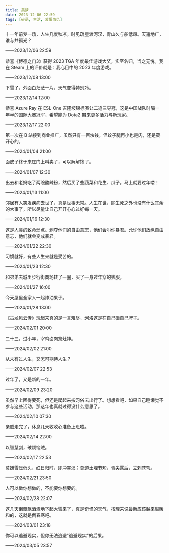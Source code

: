 ```yaml
---
title: 美梦
date: 2023-12-06 22:59
tags: [碎语, 生活, 爱恨情仇]
---
```


十一年前梦一场，人生几度秋凉。时见疏星渡河汉，青山久与船低昂。天遥地广，谁与共孤光？

——2023/12/06 22:59

恭喜《博德之门3》获得 2023 TGA 年度最佳游戏大奖，实至名归，当之无愧。我在 Steam 上的评价就是：我心目中的 2023 年度游戏。

——2023/12/08 13:00

下雪了，外面白茫茫一片，天气变得特别冷。

——2023/12/14 12:00

恭喜 Azure Ray 在 ESL-One 吉隆坡锦标赛让二追三夺冠，这是中国战队时隔一年半的国际大赛冠军，希望能为 Dota2 带来更多活力与新玩家。

——2023/12/17 22:00

第一次在 B 站接到商业推广，虽然只有一百块钱，但蚊子腿再小也是肉，还是蛮开心的。

——2024/01/04 21:00

面皮子终于来庄门上叫卖了，可以解解馋了。

——2024/01/07 12:30

出去和老妈吃了两碗酸辣粉，然后买了些蔬菜和花生、瓜子。马上就要过年喽！

——2024/01/13 11:00

邻居有人突发疾病去世了，真是世事无常。人生在世，除生死之外也没有什么其余的大事了，所以尽量让自己开开心心过好每一天。

——2024/01/16 12:30

这是人类的致命弱点。剥夺他们的自由意志，他们会叫你暴君。允许他们放纵自由意志，他们就会变成暴君。

——2024/01/22 22:30

习惯就好，有些人生来就是受苦的。

——2024/01/23 12:30

和弟弟去城里步行街商场转了一圈，买了一身过年穿的衣服。

——2024/01/27 16:00

今天屋里全家人一起炸油果子。

——2024/01/28 13:00

《古龙风云传》玩起来真的是一言难尽，河洛这是在自己砸自己牌子。

——2024/02/01 20:00

二十三，过小年，宰鸡卤肉祭灶神。

——2024/02/02 21:00

从未有过人生，又怎可期待人生？

——2024/02/07 22:53

过年了，又是新的一年。

——2024/02/09 23:20

虽然早上困得要死，但还是爬起来按习俗去出行了。想想看吧，如果自己睡懒觉不参与这些活动，那这年也真就过得没什么意思了。

——2024/02/10 07:30

亲戚走完了，休息几天收收心准备上班喽。

——2024/02/14 22:00

以智慧剑，破烦恼贼。

——2024/02/17 22:53

莫嫌雪压低头，红日归时，即冲霄汉；莫道土埋节短，青尖露后，立刺苍穹。

——2024/02/21 23:50

人可以做你想做的，不能要你想要的。

——2024/02/28 22:07

这几天倒飘飘洒洒地下起大雪来了，真是奇怪的天气，按理来说最新应该越来越暖和的，这就是倒春寒吧。

——2024/03/01 23:18

你可以逃避现实，但你无法逃避"逃避现实"的后果。

——2024/03/05 23:57

